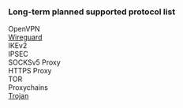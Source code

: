 <h3>Long-term planned supported protocol list</h3>

OpenVPN    
[Wireguard](https://www.wireguard.com/)    
IKEv2    
IPSEC    
SOCKSv5 Proxy    
HTTPS Proxy       
TOR  
Proxychains  
[Trojan](https://trojan-gfw.github.io/trojan/)  



